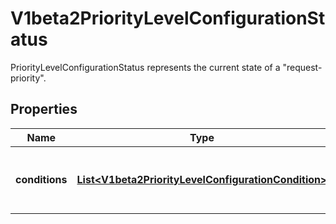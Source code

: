 

# V1beta2PriorityLevelConfigurationStatus

PriorityLevelConfigurationStatus represents the current state of a \"request-priority\".

## Properties

| Name | Type | Description | Notes |
|------------ | ------------- | ------------- | -------------|
|**conditions** | [**List&lt;V1beta2PriorityLevelConfigurationCondition&gt;**](V1beta2PriorityLevelConfigurationCondition.md) | &#x60;conditions&#x60; is the current state of \&quot;request-priority\&quot;. |  [optional] |




